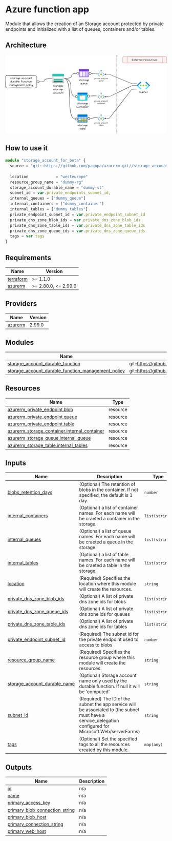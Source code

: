 # Azure function app

Module that allows the creation of an Storage account protected by private endpoints and initialized with a list of queues, containers and/or tables.

## Architecture

![architecture](./docs/module-arch.drawio.png)

## How to use it

```ts
module "storage_account_for_beta" {
  source = "git::https://github.com/pagopa/azurerm.git//storage_account_for_function?ref=v3.2.6"

  location            = "westeurope"
  resource_group_name = "dummy-rg"
  storage_account_durable_name = "dummy-st"
  subnet_id = var.private_endpoints_subnet_id,
  internal_queues = ["dummy_queue"]
  internal_containers = ["dummy_container"]
  internal_tables = ["dummy_tables"]
  private_endpoint_subnet_id = var.private_endpoint_subnet_id
  private_dns_zone_blob_ids = var.private_dns_zone_blob_ids
  private_dns_zone_table_ids = var.private_dns_zone_table_ids
  private_dns_zone_queue_ids = var.private_dns_zone_queue_ids
  tags = var.tags
}
```

<!-- markdownlint-disable -->
<!-- BEGINNING OF PRE-COMMIT-TERRAFORM DOCS HOOK -->
## Requirements

| Name | Version |
|------|---------|
| <a name="requirement_terraform"></a> [terraform](#requirement\_terraform) | >= 1.1.0 |
| <a name="requirement_azurerm"></a> [azurerm](#requirement\_azurerm) | >= 2.80.0, <= 2.99.0 |

## Providers

| Name | Version |
|------|---------|
| <a name="provider_azurerm"></a> [azurerm](#provider\_azurerm) | 2.99.0 |

## Modules

| Name | Source | Version |
|------|--------|---------|
| <a name="module_storage_account_durable_function"></a> [storage\_account\_durable\_function](#module\_storage\_account\_durable\_function) | git::https://github.com/pagopa/azurerm.git//storage_account | v2.7.0 |
| <a name="module_storage_account_durable_function_management_policy"></a> [storage\_account\_durable\_function\_management\_policy](#module\_storage\_account\_durable\_function\_management\_policy) | git::https://github.com/pagopa/azurerm.git//storage_management_policy | v3.6.1 |

## Resources

| Name | Type |
|------|------|
| [azurerm_private_endpoint.blob](https://registry.terraform.io/providers/hashicorp/azurerm/latest/docs/resources/private_endpoint) | resource |
| [azurerm_private_endpoint.queue](https://registry.terraform.io/providers/hashicorp/azurerm/latest/docs/resources/private_endpoint) | resource |
| [azurerm_private_endpoint.table](https://registry.terraform.io/providers/hashicorp/azurerm/latest/docs/resources/private_endpoint) | resource |
| [azurerm_storage_container.internal_container](https://registry.terraform.io/providers/hashicorp/azurerm/latest/docs/resources/storage_container) | resource |
| [azurerm_storage_queue.internal_queue](https://registry.terraform.io/providers/hashicorp/azurerm/latest/docs/resources/storage_queue) | resource |
| [azurerm_storage_table.internal_tables](https://registry.terraform.io/providers/hashicorp/azurerm/latest/docs/resources/storage_table) | resource |

## Inputs

| Name | Description | Type | Default | Required |
|------|-------------|------|---------|:--------:|
| <a name="input_blobs_retention_days"></a> [blobs\_retention\_days](#input\_blobs\_retention\_days) | (Optional) The retantion of blobs in the container. If not specified, the default is 1 day. | `number` | `1` | no |
| <a name="input_internal_containers"></a> [internal\_containers](#input\_internal\_containers) | (Optional) a list of container names. For each name will be craeted a container in the storage. | `list(string)` | `[]` | no |
| <a name="input_internal_queues"></a> [internal\_queues](#input\_internal\_queues) | (Optional) a list of queue names. For each name will be craeted a queue in the storage. | `list(string)` | `[]` | no |
| <a name="input_internal_tables"></a> [internal\_tables](#input\_internal\_tables) | (Optional) a list of table names. For each name will be craeted a table in the storage. | `list(string)` | `[]` | no |
| <a name="input_location"></a> [location](#input\_location) | (Required) Specifies the location where this module will create the resources. | `string` | n/a | yes |
| <a name="input_private_dns_zone_blob_ids"></a> [private\_dns\_zone\_blob\_ids](#input\_private\_dns\_zone\_blob\_ids) | (Optional) A list of private dns zone ids for blobs | `list(string)` | `[]` | no |
| <a name="input_private_dns_zone_queue_ids"></a> [private\_dns\_zone\_queue\_ids](#input\_private\_dns\_zone\_queue\_ids) | (Optional) A list of private dns zone ids for queues | `list(string)` | `[]` | no |
| <a name="input_private_dns_zone_table_ids"></a> [private\_dns\_zone\_table\_ids](#input\_private\_dns\_zone\_table\_ids) | (Optional) A list of private dns zone ids for tables | `list(string)` | `[]` | no |
| <a name="input_private_endpoint_subnet_id"></a> [private\_endpoint\_subnet\_id](#input\_private\_endpoint\_subnet\_id) | (Required) The subnet id for the private endpoint used to access to blobs | `number` | n/a | yes |
| <a name="input_resource_group_name"></a> [resource\_group\_name](#input\_resource\_group\_name) | (Required) Specifies the resource group where this module will create the resources. | `string` | n/a | yes |
| <a name="input_storage_account_durable_name"></a> [storage\_account\_durable\_name](#input\_storage\_account\_durable\_name) | (Optional) Storage account name only used by the durable function. If null it will be 'computed' | `string` | `null` | no |
| <a name="input_subnet_id"></a> [subnet\_id](#input\_subnet\_id) | (Required) The ID of the subnet the app service will be associated to (the subnet must have a service\_delegation configured for Microsoft.Web/serverFarms) | `string` | n/a | yes |
| <a name="input_tags"></a> [tags](#input\_tags) | (Optional) Set the specified tags to all the resources created by this module. | `map(any)` | n/a | yes |

## Outputs

| Name | Description |
|------|-------------|
| <a name="output_id"></a> [id](#output\_id) | n/a |
| <a name="output_name"></a> [name](#output\_name) | n/a |
| <a name="output_primary_access_key"></a> [primary\_access\_key](#output\_primary\_access\_key) | n/a |
| <a name="output_primary_blob_connection_string"></a> [primary\_blob\_connection\_string](#output\_primary\_blob\_connection\_string) | n/a |
| <a name="output_primary_blob_host"></a> [primary\_blob\_host](#output\_primary\_blob\_host) | n/a |
| <a name="output_primary_connection_string"></a> [primary\_connection\_string](#output\_primary\_connection\_string) | n/a |
| <a name="output_primary_web_host"></a> [primary\_web\_host](#output\_primary\_web\_host) | n/a |
<!-- END OF PRE-COMMIT-TERRAFORM DOCS HOOK -->
